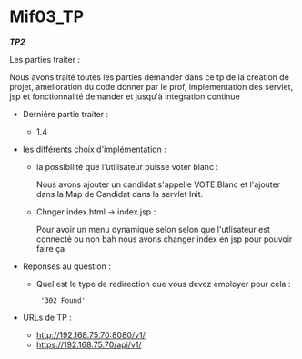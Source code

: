 # Mif03_TP

***TP2***

Les parties traiter : 

Nous avons traité toutes les parties demander dans ce tp de la creation de projet, amelioration du code donner par le prof, implementation des servlet, jsp et fonctionnalité demander et jusqu'à integration continue
* Derniére partie traiter : 

    - 1.4 
  
* les différents choix d'implémentation :

    -  la possibilité que l'utilisateur puisse voter blanc :
       
        Nous avons ajouter un candidat s'appelle VOTE Blanc et l'ajouter dans la Map de Candidat dans la servlet Init.
   
    - Chnger index.html -> index.jsp :
    
        Pour avoir un menu dynamique selon selon que l'utlisateur est connecté ou non
        bah nous avons changer index en jsp pour pouvoir faire ça
      
* Reponses au question :
    - Quel est le type de redirection que vous devez employer pour cela :
      
           '302 Found'
      
* URLs de TP :
  
  - http://192.168.75.70:8080/v1/
  - https://192.168.75.70/api/v1/

